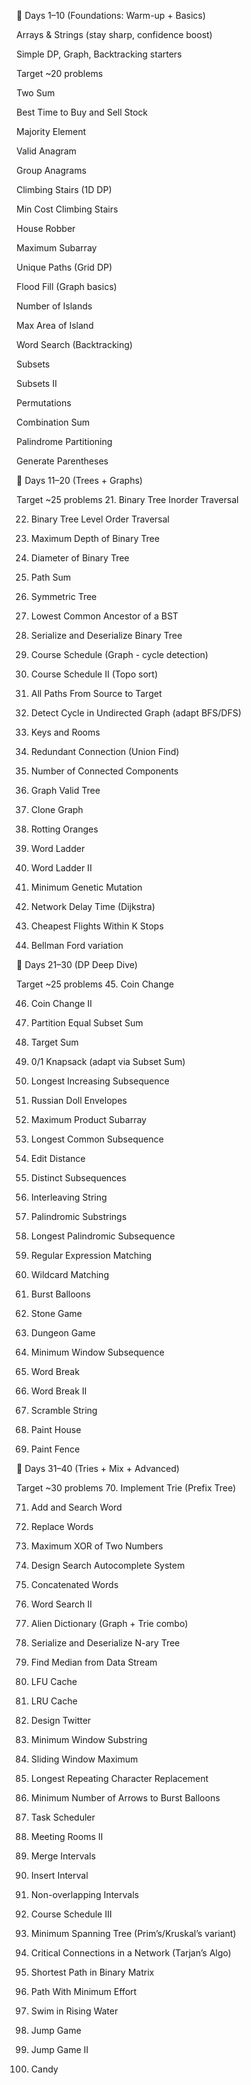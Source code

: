 🔹 Days 1–10 (Foundations: Warm-up + Basics)

Arrays & Strings (stay sharp, confidence boost)

Simple DP, Graph, Backtracking starters

Target ~20 problems

Two Sum

Best Time to Buy and Sell Stock

Majority Element

Valid Anagram

Group Anagrams

Climbing Stairs
 (1D DP)

Min Cost Climbing Stairs

House Robber

Maximum Subarray

Unique Paths
 (Grid DP)

Flood Fill
 (Graph basics)

Number of Islands

Max Area of Island

Word Search
 (Backtracking)

Subsets

Subsets II

Permutations

Combination Sum

Palindrome Partitioning

Generate Parentheses

🔹 Days 11–20 (Trees + Graphs)

Target ~25 problems
21. Binary Tree Inorder Traversal

22. Binary Tree Level Order Traversal

23. Maximum Depth of Binary Tree

24. Diameter of Binary Tree

25. Path Sum

26. Symmetric Tree

27. Lowest Common Ancestor of a BST

28. Serialize and Deserialize Binary Tree

29. Course Schedule
 (Graph - cycle detection)
30. Course Schedule II
 (Topo sort)
31. All Paths From Source to Target

32. Detect Cycle in Undirected Graph
 (adapt BFS/DFS)
33. Keys and Rooms

34. Redundant Connection
 (Union Find)
35. Number of Connected Components

36. Graph Valid Tree

37. Clone Graph

38. Rotting Oranges

39. Word Ladder

40. Word Ladder II

41. Minimum Genetic Mutation

42. Network Delay Time
 (Dijkstra)
43. Cheapest Flights Within K Stops

44. Bellman Ford variation

🔹 Days 21–30 (DP Deep Dive)

Target ~25 problems
45. Coin Change

46. Coin Change II

47. Partition Equal Subset Sum

48. Target Sum

49. 0/1 Knapsack (adapt via Subset Sum)

50. Longest Increasing Subsequence

51. Russian Doll Envelopes

52. Maximum Product Subarray

53. Longest Common Subsequence

54. Edit Distance

55. Distinct Subsequences

56. Interleaving String

57. Palindromic Substrings

58. Longest Palindromic Subsequence

59. Regular Expression Matching

60. Wildcard Matching

61. Burst Balloons

62. Stone Game

63. Dungeon Game

64. Minimum Window Subsequence

65. Word Break

66. Word Break II

67. Scramble String

68. Paint House

69. Paint Fence

🔹 Days 31–40 (Tries + Mix + Advanced)

Target ~30 problems
70. Implement Trie (Prefix Tree)

71. Add and Search Word

72. Replace Words

73. Maximum XOR of Two Numbers

74. Design Search Autocomplete System

75. Concatenated Words

76. Word Search II

77. Alien Dictionary
 (Graph + Trie combo)
78. Serialize and Deserialize N-ary Tree

79. Find Median from Data Stream

80. LFU Cache

81. LRU Cache

82. Design Twitter

83. Minimum Window Substring

84. Sliding Window Maximum

85. Longest Repeating Character Replacement

86. Minimum Number of Arrows to Burst Balloons

87. Task Scheduler

88. Meeting Rooms II

89. Merge Intervals

90. Insert Interval

91. Non-overlapping Intervals

92. Course Schedule III

93. Minimum Spanning Tree (Prim’s/Kruskal’s variant)

94. Critical Connections in a Network
 (Tarjan’s Algo)
95. Shortest Path in Binary Matrix

96. Path With Minimum Effort

97. Swim in Rising Water

98. Jump Game

99. Jump Game II

100. Candy